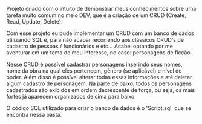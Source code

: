 Projeto criado com o intuito de demonstrar meus conhecimentos sobre uma tarefa muito comum no meio DEV, que é a criação de um CRUD (Create, Read, Update, Delete).

Com esse projeto eu pude implementar um CRUD com um banco de dados utilizando SQL e, para não acabar recorrendo aos clássicos CRUD's de cadastro de pessoas / funcionários e etc...
Acabei optando por me aventurar em um tema do meu interesse, no caso: personagens de ficção.

Nesse CRUD é possível cadastrar personagens inserindo seus nomes, nome da obra na qual eles pertencem, gênero (se aplicável) e nível de poder. Além disso é possível alterar todas essas informações
e até deletar algum cadastro de personagem. Na parte de baixo, todos os personagens cadastrados são exibidos em ordem decrescente de força, ou seja, os mais fortes já aparecem organizados de cima para baixo.

O código SQL utilizado para criar o banco de dados é o 'Script.sql' que se encontra nessa pasta.
